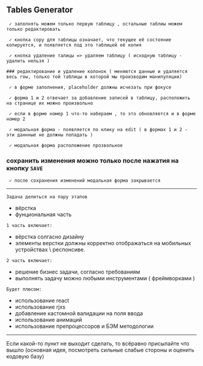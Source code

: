 Tables Generator
---
```shell
 ✓ заполнять можем только первую таблицу , остальные таблиы можем только редактировать
```
```shell
 ✓ кнопка copy для таблицы означает, что текущее её состояние копируется, и появляется под это таблицей её копия
```
```shell
 ✓ кнопка удаление талицы => удаляем таблицу ( исходную таблицу - удалить нельзя ) 
```
```shell
### редактирование и удаление колонок ( меняются данные и удаляется весь row, только той таблицы в которой мы производим манипуляции)
```
```shell
 ✓ в форме заполнения, placeholder должны исчезать при фокусе 
```
```shell
 ✓ форма 1 и 2 отвечает за добавление записей в таблицу, расположить на странице их можно произвольно
```
```shell
 ✓ если в форме номер 1 что-то набераем , то это обновляется и в форме номер 2
```
```shell
 ✓ модальная форма - появляется по клику на edit ( в формах 1 и 2 - эти даннные не должны попадать )
```
```shell
 ✓ модальная форма расположение прозвольное
```
### сохранить изменения можно только после нажатия на кнопку `SAVE`
```shell
 ✓ после сохранения изменений модальная форма закрывается
```
---
`Задача делиться на пару этапов` 
- вёрстка
- фунциональная часть 

`1 часть включает:`
- вёрстка солгасно дизайну
- элементы верстки должны корректно отображаться на мобильных устройствах \ респонсиве.

`2 часть включает:`
- решение бизнес задачи, согласно требованиям
- выполнять задачу можно любыми инструментами ( фреймворками ) 

`Будет плюсом:`
- использование react
- использование rjxs
- добавление кастомной валидации на поля ввода
- использование анимаций
- использование препроцессоров и БЭМ методологии

---
 Если какой-то пункт не выходит сделать, то всёравно присылайте что вышло (основная идея, посмотреть сильные слабые стороны и оценить кодовую базу)
